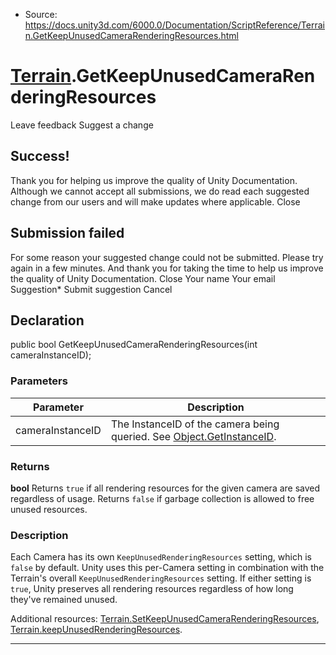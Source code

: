 * Source: https://docs.unity3d.com/6000.0/Documentation/ScriptReference/Terrain.GetKeepUnusedCameraRenderingResources.html

#  [Terrain](https://docs.unity3d.com/6000.0/Documentation/ScriptReference/Terrain.html).GetKeepUnusedCameraRenderingResources
Leave feedback
Suggest a change
## Success!
Thank you for helping us improve the quality of Unity Documentation. Although we cannot accept all submissions, we do read each suggested change from our users and will make updates where applicable.
Close
## Submission failed
For some reason your suggested change could not be submitted. Please <a>try again</a> in a few minutes. And thank you for taking the time to help us improve the quality of Unity Documentation.
Close
Your name Your email Suggestion* Submit suggestion
Cancel
## Declaration
public bool GetKeepUnusedCameraRenderingResources(int cameraInstanceID); 
### Parameters
Parameter | Description  
---|---  
cameraInstanceID | The InstanceID of the camera being queried. See [Object.GetInstanceID](https://docs.unity3d.com/6000.0/Documentation/ScriptReference/Object.GetInstanceID.html).  
### Returns
**bool** Returns `true` if all rendering resources for the given camera are saved regardless of usage. Returns `false` if garbage collection is allowed to free unused resources. 
### Description
Each Camera has its own `KeepUnusedRenderingResources` setting, which is `false` by default. Unity uses this per-Camera setting in combination with the Terrain's overall `KeepUnusedRenderingResources` setting. If either setting is `true`, Unity preserves all rendering resources regardless of how long they've remained unused.  
  
Additional resources: [Terrain.SetKeepUnusedCameraRenderingResources](https://docs.unity3d.com/6000.0/Documentation/ScriptReference/Terrain.SetKeepUnusedCameraRenderingResources.html), [Terrain.keepUnusedRenderingResources](https://docs.unity3d.com/6000.0/Documentation/ScriptReference/Terrain-keepUnusedRenderingResources.html).
* * *
